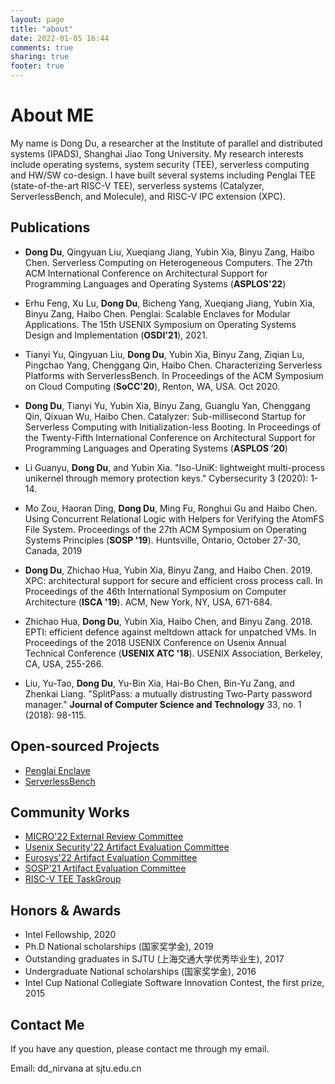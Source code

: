 ```yaml
---
layout: page
title: "about"
date: 2022-01-05 16:44
comments: true
sharing: true
footer: true
---
```


# About ME
My name is Dong Du, a researcher at the Institute of parallel and distributed systems (IPADS), Shanghai Jiao Tong University.
My research interests include operating systems, system security (TEE), serverless computing and HW/SW co-design. 
I have built several systems including Penglai TEE (state-of-the-art RISC-V TEE),
serverless systems (Catalyzer, ServerlessBench, and Molecule),
and RISC-V IPC extension (XPC).


## Publications

+ **Dong Du**, Qingyuan Liu, Xueqiang Jiang, Yubin Xia, Binyu Zang, Haibo Chen. Serverless Computing on Heterogeneous Computers. The 27th ACM International Conference on Architectural Support for Programming Languages and Operating Systems (**ASPLOS'22**)

+ Erhu Feng, Xu Lu, **Dong Du**, Bicheng Yang, Xueqiang Jiang, Yubin Xia, Binyu Zang, Haibo Chen. Penglai: Scalable Enclaves for Modular Applications. The 15th USENIX Symposium on Operating Systems Design and Implementation (**OSDI'21**), 2021.

+ Tianyi Yu, Qingyuan Liu, **Dong Du**, Yubin Xia, Binyu Zang, Ziqian Lu, Pingchao Yang, Chenggang Qin, Haibo Chen. Characterizing Serverless Platforms with ServerlessBench. In Proceedings of the ACM Symposium on Cloud Computing (**SoCC'20**), Renton, WA, USA. Oct 2020.

+ **Dong Du**, Tianyi Yu, Yubin Xia, Binyu Zang, Guanglu Yan, Chenggang Qin, Qixuan Wu, Haibo Chen. Catalyzer: Sub-millisecond Startup for Serverless Computing with Initialization-less Booting. In Proceedings of the Twenty-Fifth International Conference on Architectural Support for Programming Languages and Operating Systems (**ASPLOS ’20**) 

+ Li Guanyu, **Dong Du**, and Yubin Xia. "Iso-UniK: lightweight multi-process unikernel through memory protection keys." Cybersecurity 3 (2020): 1-14.

+ Mo Zou, Haoran Ding, **Dong Du**, Ming Fu, Ronghui Gu and Haibo Chen. Using Concurrent Relational Logic with Helpers for Verifying the AtomFS File System. Proceedings of the 27th ACM Symposium on Operating Systems Principles (**SOSP '19**). Huntsville, Ontario, October 27-30, Canada, 2019

+ **Dong Du**, Zhichao Hua, Yubin Xia, Binyu Zang, and Haibo Chen. 2019. XPC: architectural support for secure and efficient cross process call. In Proceedings of the 46th International Symposium on Computer Architecture (**ISCA '19**). ACM, New York, NY, USA, 671-684. 

+ Zhichao Hua, **Dong Du**, Yubin Xia, Haibo Chen, and Binyu Zang. 2018. EPTI: efficient defence against meltdown attack for unpatched VMs. In Proceedings of the 2018 USENIX Conference on Usenix Annual Technical Conference (**USENIX ATC '18**). USENIX Association, Berkeley, CA, USA, 255-266.

+ Liu, Yu-Tao, **Dong Du**, Yu-Bin Xia, Hai-Bo Chen, Bin-Yu Zang, and Zhenkai Liang. "SplitPass: a mutually distrusting Two-Party password manager." **Journal of Computer Science and Technology** 33, no. 1 (2018): 98-115.

## Open-sourced Projects

+ [Penglai Enclave](https://penglai-enclave.systems/)
+ [ServerlessBench](https://serverlessbench.systems/)

## Community Works

+ [MICRO'22 External Review Committee](https://www.microarch.org/micro55/index.php)
+ [Usenix Security'22 Artifact Evaluation Committee](https://www.usenix.org/conference/usenixsecurity22/call-for-artifacts)
+ [Eurosys'22 Artifact Evaluation Committee](https://sysartifacts.github.io/eurosys2022/organizers.html)
+ [SOSP'21 Artifact Evaluation Committee](https://sysartifacts.github.io/sosp2021/organizers.html)
+ [RISC-V TEE TaskGroup](https://github.com/riscv/riscv-tee)

## Honors & Awards

+ Intel Fellowship, 2020
+ Ph.D National scholarships (国家奖学金), 2019
+ Outstanding graduates in SJTU (上海交通大学优秀毕业生), 2017
+ Undergraduate National scholarships (国家奖学金), 2016
+ Intel Cup National Collegiate Software Innovation Contest, the first prize, 2015

## Contact Me
If you have any question, please contact me through my email.

Email: dd_nirvana at sjtu.edu.cn

